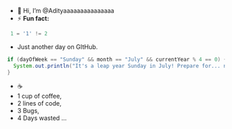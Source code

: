 - 👋 Hi, I’m @Adityaaaaaaaaaaaaaaa
- ⚡ **Fun fact:**
```java
 1 = '1' != 2
 ```
- Just another day on GItHub. 
```java
if (dayOfWeek == "Sunday" && month == "July" && currentYear % 4 == 0) {
  System.out.println("It's a leap year Sunday in July! Prepare for... nothing special.");
}
```
- ☕️ 
- 1 cup of coffee,
- 2 lines of code,
- 3 Bugs,
- 4 Days wasted ...

<!--- ![Top Langs](https://github-readme-stats.vercel.app/api/top-langs/?username=Adityaaaaaaaaaaaaaaa&layout=compact&theme=synthwave&langs_count=8)-->

<!---
Adityaaaaaaaaaaaaaaa/Adityaaaaaaaaaaaaaaa is a ✨ special ✨ repository because its `README.md` (this file) appears on your GitHub profile.
You can click the Preview link to take a look at your changes.
--->
